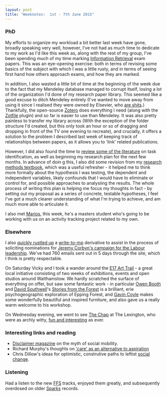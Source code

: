 ```yaml
---
layout: post
title: "Weeknotes:  1st - 7th June 2015"
---
```


### PhD ###
My efforts to organize my workload a bit better last week have gone, broadly
speaking very well, however, I've not had as much time to dedicate to my work as
I'd like this week as, along with the rest of my group, I've been spending much
of my time marking [Information Retrieval](http://www.cs.ucl.ac.uk/students/syllabus/mscml/gi15_information_retrieval_data_mining/) exam papers. This was an eye-opening exercise: both in terms of revising some basics of the subject with which I was a little rusty, and in terms of seeing first hand how others approach exams, and how they are marked.

In addition, I also wasted a little bit of time at the beginning of the week due
to the fact that my Mendeley database managed to corrupt itself, losing a lot of
the organization I'd done of my research paper library. This seemed
like a good excuse to ditch Mendeley entirely (I've wanted to move away from
using it since I realised they were owned by Elsevier, who [are shits](https://gowers.wordpress.com/2012/01/21/elsevier-my-part-in-its-downfall/).) Thankfully, the open-source [Zotero](https://www.zotero.org/) does everything I need (along with the [Zotfile](http://zotfile.com/) plugin) and so far is easier to use than Mendeley. It was also pretty painless to transfer my library across (With the exception of the folder structure I'd created, but this only took an hour or so of dragging and dropping in front of the TV one evening to recreate), and crucially, it offers a solution to the problem I described last week of keeping track of relationships between papers, as it allows you to 'link' related publications.

However, I did also found the time to [review some of the
literature](http://blog.timcowlishaw.co.uk/2015/06/05/literature-review_part-3/)
on task identification, as well as beginning my research plan for the next few
months. In advance of doin g this, I also did some revision from my [research
methods textbook](https://www.goodreads.com/book/show/5631708-research-methods-for-human-computer-interaction), which was a useful refresher - it helped me to think more formally about the hypothesis I was testing, the dependent and independent variables, likely confounds that I would have to eliminate or control for, and possible approaches to analysiing the results. The whole process of writing this plan is helping me focus my thoughts in fact - by setting out my proposal as a series of concrete, testable hypotheses, I feel I've got a much clearer understanding of what I'm trying to achieve, and am much more able to articulate it.

I also met [Marios](https://uk.linkedin.com/pub/marios-mintzis/a6/6b0/968), this week, he's a masters student who's going to be working with us on an activity tracking project related to my own.

### Elsewhere ###

I also [quickly rustled up](http://nominate-jeremy.appspot.com/mp/write) a [write-to-mp](https://github.com/robinhouston/write-to-mp) derivative to assist in the process of soliciting nominations for [Jeremy Corbyn's campaign for the Labour leadership](http://jeremyforlabour.com/). We've had 760 emails sent out in 5 days through the site, which I think is pretty respectable.

On Saturday Vicky and I took a wander around the [E17 Art
Trail](http://www.e17arttrail.co.uk/) - a great local initiative consisting of
two weeks of exhibitions, events and open studios around Walthamstow. We hardly
scratched the surface of everything on offer, but saw some fantastic work - in
particular [Owen Booth](https://twitter.com/owenbooth) and [David
Southwell](https://twitter.com/cultauthor)'s [Stories from the
Forest](http://www.e17arttrail.co.uk/index.php?page=101&passed_index=195) is
a brilliant, erie psychogeographic exploration of Epping Forest, and [Gavin
Coyle](http://gavincoyle.co.uk/) makes some wonderfully beautiful and inspired
furniture, and also gave us a really warm welcome to his workshop.

On Wednesday evening, we went to see [The Chap](http://thechap.org) at The
Lexington, who were as archly witty, [fun and interesting](https://www.youtube.com/watch?v=5mbdwRrZl-Y) as ever.

### Interesting links and reading ###

* [Disclaimer magazine](http://www.disclaimermag.com/politics/britain-should-concentrate-more-on-social-equality-than-on-social-mobility/) on the myth of social mobility.
* Richard Murphy's thoughts on ['care' as an alternative to aspiration](http://www.taxresearch.org.uk/Blog/2015/05/31/aspiration-doesnt-do-it-for-me-but-care-definitely-does/)
* Chris Dillow's ideas for optimistic, construtive paths to leftist [social change](http://stumblingandmumbling.typepad.com/stumbling_and_mumbling/2015/06/the-left-social-change.html).

### Listening ###

Had a listen to the new [FFS](https://open.spotify.com/artist/0OnPrsDBROxkpC3qbFnL6L) tracks, enjoyed them greatly,  and subsequently overdosed on older [Sparks](https://open.spotify.com/artist/7pwjGKaqnfkvS7eQbHaqyH) records.

